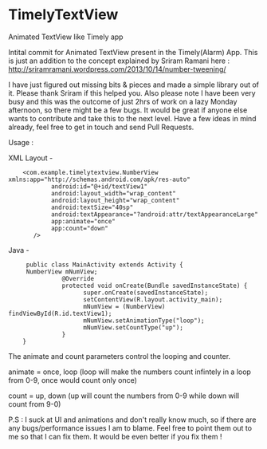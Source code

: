 TimelyTextView
==============

Animated TextView like Timely app

Intital commit for Animated TextView present in the Timely(Alarm) App.
This is just an addition to the concept explained by Sriram Ramani here : http://sriramramani.wordpress.com/2013/10/14/number-tweening/

I have just figured out missing bits & pieces and made a simple library out of it. Please thank Sriram if this helped you. Also please note I have been very busy and this was the outcome  of just 2hrs of work on a lazy Monday afternoon, so there might be a few bugs. It would be great if anyone else wants to contribute and take this to the next level. Have a few ideas in mind already, feel free to get in touch and send Pull Requests.


Usage :

XML Layout -

        <com.example.timelytextview.NumberView  xmlns:app="http://schemas.android.com/apk/res-auto"
                android:id="@+id/textView1"
                android:layout_width="wrap_content"
                android:layout_height="wrap_content"
                android:textSize="40sp"
                android:textAppearance="?android:attr/textAppearanceLarge" 
                app:animate="once" 
                app:count="down"
           />
   

Java -

         public class MainActivity extends Activity {
         NumberView mNumView;
                   @Override
                   protected void onCreate(Bundle savedInstanceState) {
                         super.onCreate(savedInstanceState);
                         setContentView(R.layout.activity_main);
                         mNumView = (NumberView) findViewById(R.id.textView1);
                         mNumView.setAnimationType("loop");
                         mNumView.setCountType("up");
                   }
        }

        

The animate and count parameters control the looping and counter. 

animate = once, loop (loop will make the numbers count infintely in a loop from 0-9, once would count only once)

count = up, down (up will count the numbers from 0-9 while down will count from 9-0)



P.S : I suck at UI and animations and don't really know much, so if there are any bugs/performance issues I am to blame. Feel free to point them out to me so that I can fix them. It would be even better if you fix them ! 
